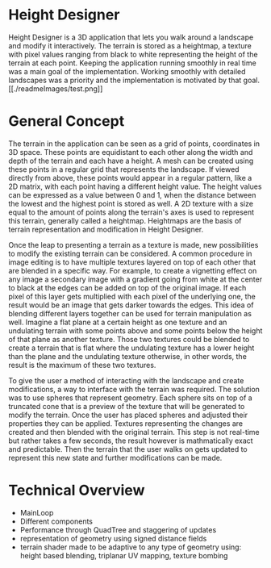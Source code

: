 # Height Designer

Height Designer is a 3D application that lets you walk around a landscape and modify it interactively.
The terrain is stored as a heightmap, a texture with pixel values ranging from black to white representing the height of the terrain at each point.
Keeping the application running smoothly in real time was a main goal of the implementation. Working smoothly with detailed landscapes was a priority and the implementation is motivated by that goal.
[[./readmeImages/test.png]]


# General Concept

The terrain in the application can be seen as a grid of points, coordinates in 3D space. These points are equidistant to each other along the width and depth of the terrain and each have a height. A mesh can be created using these points in a regular grid that represents the landscape.
If viewed directly from above, these points would appear in a regular pattern, like a 2D matrix, with each point having a different height value.
The height values can be expressed as a value between 0 and 1, when the distance between the lowest and the highest point is stored as well. A 2D texture with a size equal to the amount of points along the terrain's axes is used to represent this terrain, generally called a heightmap.
Heightmaps are the basis of terrain representation and modification in Height Designer.

Once the leap to presenting a terrain as a texture is made, new possibilities to modify the existing terrain can be considered.
A common procedure in image editing is to have multiple textures layered on top of each other that are blended in a specific way. For example, to create a vignetting effect on any image a secondary image with a gradient going from white at the center to black at the edges can be added on top of the original image. If each pixel of this layer gets multiplied with each pixel of the underlying one, the result would be an image that gets darker towards the edges.
This idea of blending different layers together can be used for terrain manipulation as well. Imagine a flat plane at a certain height as one texture and an undulating terrain with some points above and some points below the height of that plane as another texture. Those two textures could be blended to create a terrain that is flat where the undulating texture has a lower height than the plane and the undulating texture otherwise, in other words, the result is the maximum of these two textures.

To give the user a method of interacting with the landscape and create modifications, a way to interface with the terrain was required.
The solution was to use spheres that represent geometry. Each sphere sits on top of a truncated cone that is a preview of the texture that will be generated to modify the terrain.
Once the user has placed spheres and adjusted their properties they can be applied. Textures representing the changes are created and then blended with the original terrain. This step is not real-time but rather takes a few seconds, the result however is mathmatically exact and predictable.
Then the terrain that the user walks on gets updated to represent this new state and further modifications can be made.


# Technical Overview

- MainLoop
- Different components
- Performance through QuadTree and staggering of updates
- representation of geometry using signed distance fields
- terrain shader made to be adaptive to any type of geometry using: height based blending, triplanar UV mapping, texture bombing
